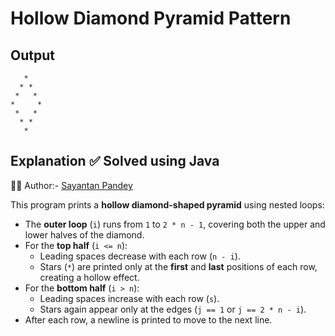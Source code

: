 # Hollow Diamond Pyramid Pattern

## Output
```
   * 
  * * 
 *   * 
*     * 
 *   * 
  * * 
   *
```



## Explanation ✅ Solved using Java 
👨‍💻 Author:- [Sayantan Pandey](https://github.com/sayantan-pandey)

This program prints a **hollow diamond-shaped pyramid** using nested loops:

- The **outer loop** (`i`) runs from `1` to `2 * n - 1`, covering both the upper and lower halves of the diamond.
- For the **top half** (`i <= n`):
  - Leading spaces decrease with each row (`n - i`).
  - Stars (`*`) are printed only at the **first** and **last** positions of each row, creating a hollow effect.
- For the **bottom half** (`i > n`):
  - Leading spaces increase with each row (`s`).
  - Stars again appear only at the edges (`j == 1` or `j == 2 * n - i`).
- After each row, a newline is printed to move to the next line.





